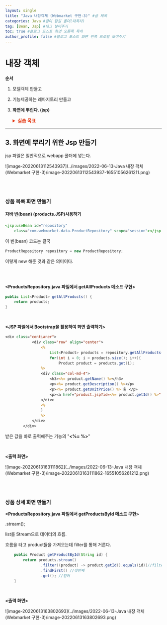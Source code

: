 ```yaml
---
layout: single
title: "Java 내장객체 (Webmarket 구현-3)" #글 제목
categories: Java #글이 담길 폴더(대목차)
tag: [Bean, Jsp] #태그 넣어주기
toc: true #블로그 포스트 화면 오른쪽 목차
author_profile: false #블로그 포스트 화면 왼쪽 프로필 보여주기
---
```


# 내장 객체

**순서**

1. 모델객체 만들고

2. 기능제공하는 레파지토리 만들고

3. **화면에 뿌린다. (jsp)**

   <details>
     <summary style="font-Weight : bold; font-size : 15px; color : #E43914;" >실습 목표</summary>
     <div>
       <img src="../images/2022-06-13-Java 클래스를 정의했을 때 할 일/image-20220613093044400.png"/>
       <img src="../images/2022-06-13-Java 내장 객체 (Webmarket 구현-3)/image-20220613145600602.png"/>
     </div>
   </details>

---

## 3. 화면에 뿌리기 위한 Jsp 만들기

jsp 파일은 일반적으로 webapp 폴더에 넣는다.

![image-20220613112543937](../images/2022-06-13-Java 내장 객체 (Webmarket 구현-3)/image-20220613112543937-16551056261211.png)

<br>

<br>

### 상품 목록 화면 만들기

#### 자바 빈(bean) (products.JSP)사용하기

```jsp
<jsp:useBean id="repository"
	class="com.webmarket.data.ProductRepository" scope="session"></jsp:useBean>
```

이 빈(bean) 코드는 결국

```java
ProductRepository repository = new ProductRepository;
```

이렇게 new 해준 것과 같은 의미이다.

   <br>

<br>

**<ProductsRepository.java 파일에서 getAllProducts 메소드 구현>**

```java
public List<Product> getAllProducts() {
    return products;
}
```

<br>

**<JSP 파일에서 Bootstrap을 활용하여 화면 출력하기>**

```jsp
<div class="contianer">
			<div class="row" align="center">
				<%
					List<Product> products = repository.getAllProducts();
					for(int i = 0; i < products.size(); i++){
						Product product = products.get(i);
				%>
				<div class="col-md-4">
					<h3><%= product.getName() %></h3>
					<p><%= product.getDescription() %></p>
					<p><%= product.getUnitPrice() %> 원 </p>
					<p><a href="product.jsp?id=<%= product.getId() %>" class = "btn btn-secondary">상세 정보 &raquo;</a></p>
				</div>
				<%
				}
				%>
			</div>
		</div>
```

받은 값을 바로 출력해주는 기능의 "**<%= %>**"

<br>

**<출력 화면>**

![image-20220613163111862](../images/2022-06-13-Java 내장 객체 (Webmarket 구현-3)/image-20220613163111862-16551056261212.png)

<br>

<br>

### 상품 상세 화면 만들기

**<ProductsRepository.java 파일에서 getProductsById 메소드 구현>**

.stream();

list를 Stream으로 데이터의 흐름.

흐름을 타고 product들을 가져오는데 filter를 통해 거른다.

```java
    public Product getProductById(String id) {
    	return products.stream()
    			.filter((product) -> product.getId().equals(id))//filter로 조건 걸기
    			.findFirst() //첫번째
    			.get(); //얻어
    }
```

<br>

**<출력 화면>**

![image-20220613163802693](../images/2022-06-13-Java 내장 객체 (Webmarket 구현-3)/image-20220613163802693.png)

